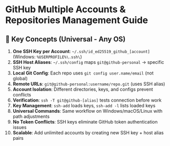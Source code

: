 # GitHub Multiple Accounts & Repositories Management Guide

## 🔑 Key Concepts (Universal - Any OS)
1. **One SSH Key per Account**: `~/.ssh/id_ed25519_github_[account]` (Windows: `%USERPROFILE%\.ssh\`)
2. **SSH Host Aliases**: `~/.ssh/config` maps `git@github-personal` → specific SSH key
3. **Local Git Config**: Each repo uses `git config user.name/email` (not global)
4. **Remote URLs**: `git@github-personal:username/repo.git` (uses SSH alias)
5. **Account Isolation**: Different directories, keys, and configs prevent conflicts
6. **Verification**: `ssh -T git@github-[alias]` tests connection before work
7. **Key Management**: `ssh-add` loads keys, `ssh-add -l` lists loaded keys
8. **Universal Commands**: Same workflow on Windows/macOS/Linux with path adjustments
9. **No Token Conflicts**: SSH keys eliminate GitHub token authentication issues
10. **Scalable**: Add unlimited accounts by creating new SSH key + host alias pairs
